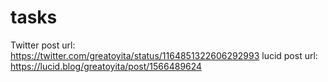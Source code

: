 # tasks
Twitter post url: https://twitter.com/greatoyita/status/1164851322606292993
lucid post url: https://lucid.blog/greatoyita/post/1566489624
